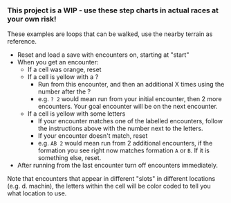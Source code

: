 ### This project is a WIP - use these step charts in actual races at your own risk!

These examples are loops that can be walked, use the nearby terrain as reference.

 - Reset and load a save with encounters on, starting at "start"
 - When you get an encounter:
    - If a cell was orange, reset
    - If a cell is yellow with a ?
      - Run from this encounter, and then an additional X times using the number after the ?
      - e.g. `? 2` would mean run from your initial encounter, then 2 more encounters. Your goal encounter will be on the next encounter.
    - If a cell is yellow with some letters
      - If your encounter matches one of the labelled encounters, follow the instructions above with the number next to the letters.
      - If your encounter doesn't match, reset
      - e.g. `AB 2` would mean run from 2 additional encounters, if the formation you see right now matches formation `A` or `B`. If it is something else, reset. 
 - After running from the last encounter turn off encounters immediately.

Note that encounters that appear in different "slots" in different locations (e.g. d. machin), the letters within the cell will be color coded to tell you what location to use.
